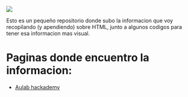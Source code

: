 <p>
  <img src="https://i.pinimg.com/originals/21/b6/d6/21b6d69f75f0d51063738aebaea3d46d.jpg"/>
</p>

Esto es un pequeño repositorio donde subo la informacion que voy recopilando (y apendiendo) sobre HTML, junto a algunos codigos para tener esa informacion mas visual.

# Paginas donde encuentro la informacion:
<ul>
  <li> <a href="https://aulab.es/guias-avanzadas/1/guia-html-y-css-en-espanol" target=”_blank”>Aulab hackademy</a></li>
</ul>

